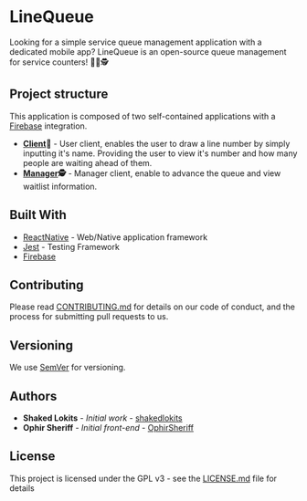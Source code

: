 # LineQueue

Looking for a simple service queue management application with a dedicated mobile app? LineQueue is an open-source queue management for service counters! 🏪📱🕵️‍

## Project structure

This application is composed of two self-contained applications with a [Firebase](https://firebase.google.com/) integration.
* **[Client](./lineQueueClient)📱** - User client, enables the user to draw a line number by simply inputting it's name. Providing the user to view it's number and how many people are waiting ahead of them.
* **[Manager](./lineQueueManager)🕵️** - Manager client, enable to advance the queue and view waitlist information‍.

## Built With

* [ReactNative](https://facebook.github.io/react-native) - Web/Native application framework
* [Jest](https://facebook.github.io/jest/) - Testing Framework
* [Firebase](https://firebase.google.com/)

## Contributing

Please read [CONTRIBUTING.md](./CONTRIBUTING.md) for details on our code of conduct, and the process for submitting pull requests to us.

## Versioning

We use [SemVer](http://semver.org/) for versioning.

## Authors

* **Shaked Lokits** - *Initial work* - [shakedlokits](https://github.com/shakedlokits)
* **Ophir Sheriff** - *Initial front-end* - [OphirSheriff](https://github.com/OphirSheriff)

## License

This project is licensed under the GPL v3 - see the [LICENSE.md](./LICENSE.md) file for details
